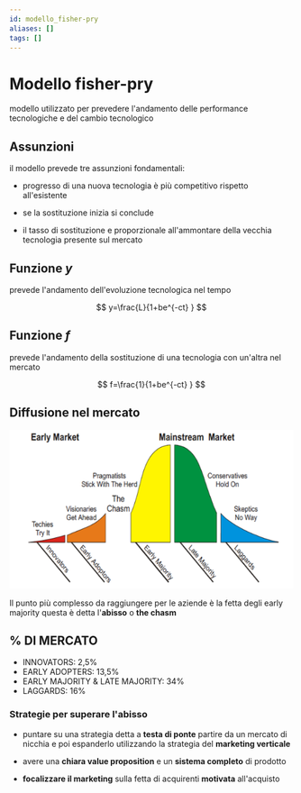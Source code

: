```yaml
---
id: modello_fisher-pry
aliases: []
tags: []
---
```


# Modello fisher-pry

 modello utilizzato per prevedere l'andamento delle performance tecnologiche e del cambio tecnologico

## Assunzioni

il modello prevede tre assunzioni fondamentali:

- progresso di una nuova tecnologia è più competitivo rispetto all'esistente

- se la sostituzione inizia si conclude

- il tasso di sostituzione e proporzionale all'ammontare della vecchia tecnologia presente sul mercato

## Funzione $y$

prevede l'andamento dell'evoluzione tecnologica nel tempo

$$
y=\frac{L}{1+be^{-ct} }
$$

## Funzione $f$

prevede l'andamento della sostituzione di una tecnologia con un'altra nel mercato

$$
f=\frac{1}{1+be^{-ct} }
$$


## Diffusione nel mercato

![](assets/gip/Pasted%20image%2020231214185032.png)

Il punto più complesso da raggiungere per le aziende è la fetta degli early majority questa è detta l'**abisso** o **the chasm**

## % DI MERCATO

- INNOVATORS: 2,5%
- EARLY ADOPTERS: 13,5%
- EARLY MAJORITY & LATE MAJORITY: 34%
- LAGGARDS: 16%
### Strategie per superare l'abisso

- puntare su una strategia detta a **testa di ponte** partire da un mercato di nicchia e poi espanderlo utilizzando la strategia del **marketing verticale**

- avere una **chiara value proposition** e un **sistema completo** di prodotto

- **focalizzare il marketing** sulla fetta di acquirenti **motivata** all'acquisto
